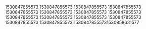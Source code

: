 1530847855573
1530847855573
1530847855573
1530847855573
1530847855573
1530847855573
1530847855573
1530847855573
1530847855573
1530847855573
1530847855573
1530847855573
1530847855573
1530847855573
15308478555731530858631577